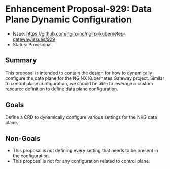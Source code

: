 # Enhancement Proposal-929: Data Plane Dynamic Configuration

- Issue: https://github.com/nginxinc/nginx-kubernetes-gateway/issues/929
- Status: Provisional

## Summary

This proposal is intended to contain the design for how to dynamically configure the data plane for the NGINX Kubernetes
Gateway project. Similar to control plane configuration, we should be able to leverage a custom resource definition to
define data plane configuration.

## Goals

Define a CRD to dynamically configure various settings for the NKG data plane.

## Non-Goals

 - This proposal is not defining every setting that needs to be present in the configuration.
 - This proposal is not for any configuration related to control plane.
